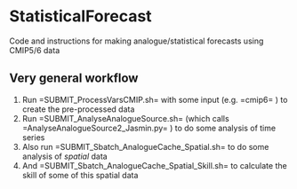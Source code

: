 # StatisticalForecast
Code and instructions for making analogue/statistical forecasts using CMIP5/6 data

## Very general workflow
1. Run =SUBMIT_ProcessVarsCMIP.sh= with some input (e.g. =cmip6= ) to create the pre-processed data
2. Run =SUBMIT_AnalyseAnalogueSource.sh= (which calls =AnalyseAnalogueSource2_Jasmin.py= ) to do some analysis of time series
3. Also run =SUBMIT_Sbatch_AnalogueCache_Spatial.sh= to do some analysis of _spatial_ data
4. And =SUBMIT_Sbatch_AnalogueCache_Spatial_Skill.sh= to calculate the skill of some of this spatial data

